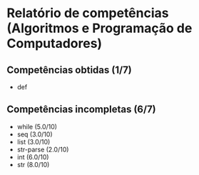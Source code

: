 # Relatório de competências (Algoritmos e Programação de Computadores)

## Competências obtidas (1/7)

* def

## Competências incompletas (6/7)

* while (5.0/10)
* seq (3.0/10)
* list (3.0/10)
* str-parse (2.0/10)
* int (6.0/10)
* str (8.0/10)